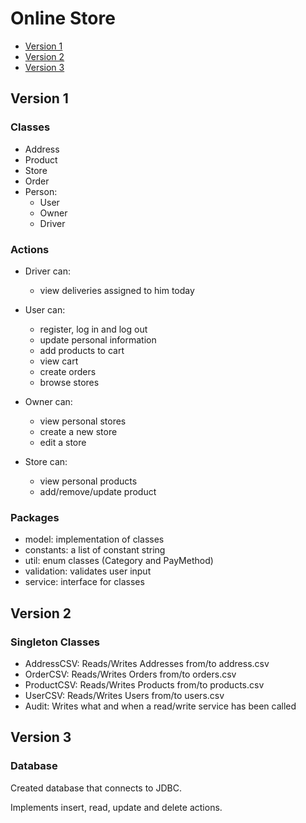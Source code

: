 # Online Store

- [Version 1](https://github.com/PaulaB03/PROIECT_PAO_234_BALAN_PAULA/tree/ver1)
- [Version 2](https://github.com/PaulaB03/PROIECT_PAO_234_BALAN_PAULA/tree/ver2)
- [Version 3](https://github.com/PaulaB03/PROIECT_PAO_234_BALAN_PAULA/tree/ver3)

## Version 1

### Classes

- Address
- Product
- Store
- Order
- Person:
  - User
  - Owner
  - Driver

### Actions

- Driver can:
  - view deliveries assigned to him today

- User can:
  - register, log in and log out
  - update personal information
  - add products to cart
  - view cart
  - create orders
  - browse stores 

- Owner can:
  - view personal stores
  - create a new store
  - edit a store

- Store can:
  - view personal products
  - add/remove/update product
  
### Packages

- model: implementation of classes
- constants: a list of constant string
- util: enum classes (Category and PayMethod)
- validation: validates user input
- service: interface for classes

## Version 2

### Singleton Classes

- AddressCSV: Reads/Writes Addresses from/to address.csv
- OrderCSV: Reads/Writes Orders from/to orders.csv
- ProductCSV: Reads/Writes Products from/to products.csv
- UserCSV: Reads/Writes Users from/to users.csv
- Audit: Writes what and when a read/write service has been called

## Version 3

### Database

Created database that connects to JDBC. 

Implements insert, read, update and delete actions.
